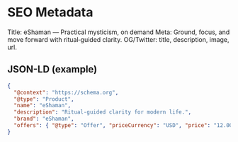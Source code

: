 # SEO Metadata
Title: eShaman — Practical mysticism, on demand
Meta: Ground, focus, and move forward with ritual‑guided clarity.
OG/Twitter: title, description, image, url.

## JSON-LD (example)
```json
{
  "@context": "https://schema.org",
  "@type": "Product",
  "name": "eShaman",
  "description": "Ritual-guided clarity for modern life.",
  "brand": "eShaman",
  "offers": { "@type": "Offer", "priceCurrency": "USD", "price": "12.00" }
}
```
